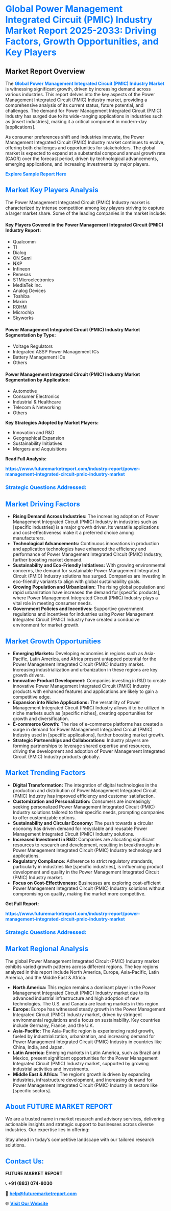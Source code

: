 <h1 style="color: #007BFF;">Global Power Management Integrated Circuit (PMIC) Industry Market Report 2025-2033: Driving Factors, Growth Opportunities, and Key Players</h1>

<section id="overview">
<h2>Market Report Overview</h2>
<p>The <a href="https://www.futuremarketreport.com/industry-report/power-management-integrated-circuit-pmic-industry-market" style="color: #007BFF; text-decoration: none;"><strong>Global Power Management Integrated Circuit (PMIC) Industry Market</strong></a> is witnessing significant growth, driven by increasing demand across various industries. This report delves into the key aspects of the Power Management Integrated Circuit (PMIC) Industry market, providing a comprehensive analysis of its current status, future potential, and challenges. The demand for Power Management Integrated Circuit (PMIC) Industry has surged due to its wide-ranging applications in industries such as [insert industries], making it a critical component in modern-day [applications].</p>
<p>As consumer preferences shift and industries innovate, the Power Management Integrated Circuit (PMIC) Industry market continues to evolve, offering both challenges and opportunities for stakeholders. The global market is expected to expand at a substantial compound annual growth rate (CAGR) over the forecast period, driven by technological advancements, emerging applications, and increasing investments by major players.</p>
</section>

<section id="overview">
<p><a href="https://www.futuremarketreport.com/request-sample/reportId=105390" style="color: #007BFF; text-decoration: none;"><strong>Explore Sample Report Here</strong></a></p>
</section>

<section id="key-players">
<h2 style="color: #007BFF;">Market Key Players Analysis</h2>
<p>The Power Management Integrated Circuit (PMIC) Industry market is characterized by intense competition among key players striving to capture a larger market share. Some of the leading companies in the market include:</p>
<h4>Key Players Covered in the Power Management Integrated Circuit (PMIC) Industry Report:</h4>
<ul><li>Qualcomm</li><li>TI</li><li>Dialog</li><li>ON Semi</li><li>NXP</li><li>Infineon</li><li>Renesas</li><li>STMicroelectronics</li><li>MediaTek Inc.</li><li>Analog Devices</li><li>Toshiba</li><li>Maxim</li><li>ROHM</li><li>Microchip</li><li>Skyworks</li></ul>
<h4>Power Management Integrated Circuit (PMIC) Industry Market Segmentation by Type:</h4>
<ul><li>Voltage Regulators</li><li>Integrated ASSP Power Management ICs</li><li>Battery Management ICs</li><li>Others</li></ul>

<h4>Power Management Integrated Circuit (PMIC) Industry Market Segmentation by Application:</h4>
<ul><li>Automotive</li><li>Consumer Electronics</li><li>Industrial &amp; Healthcare</li><li>Telecom &amp; Networking</li><li>Others</li></ul>
<p><strong>Key Strategies Adopted by Market Players:</strong></p>
<ul>
<li>Innovation and R&D</li>
<li>Geographical Expansion</li>
<li>Sustainability Initiatives</li>
<li>Mergers and Acquisitions</li>
</ul>
</section>

<section>
<p><strong>Read Full Analysis: </strong></p><a href="https://www.futuremarketreport.com/industry-report/power-management-integrated-circuit-pmic-industry-market" style="color: #007BFF; text-decoration: none;"><strong>https://www.futuremarketreport.com/industry-report/power-management-integrated-circuit-pmic-industry-market</strong></a>
<h3 style="color: #007BFF;">Strategic Questions Addressed:</h3>
</section>

<section id="driving-factors">
<h2 style="color: #007BFF;">Market Driving Factors</h2>
<ul>
<li><strong>Rising Demand Across Industries:</strong> The increasing adoption of Power Management Integrated Circuit (PMIC) Industry in industries such as [specific industries] is a major growth driver. Its versatile applications and cost-effectiveness make it a preferred choice among manufacturers.</li>
<li><strong>Technological Advancements:</strong> Continuous innovations in production and application technologies have enhanced the efficiency and performance of Power Management Integrated Circuit (PMIC) Industry, further boosting market demand.</li>
<li><strong>Sustainability and Eco-Friendly Initiatives:</strong> With growing environmental concerns, the demand for sustainable Power Management Integrated Circuit (PMIC) Industry solutions has surged. Companies are investing in eco-friendly variants to align with global sustainability goals.</li>
<li><strong>Growing Population and Urbanization:</strong> The rising global population and rapid urbanization have increased the demand for [specific products], where Power Management Integrated Circuit (PMIC) Industry plays a vital role in meeting consumer needs.</li>
<li><strong>Government Policies and Incentives:</strong> Supportive government regulations and incentives for industries using Power Management Integrated Circuit (PMIC) Industry have created a conducive environment for market growth.</li>
</ul>
</section>

<section id="growth-opportunities">
<h2 style="color: #007BFF;">Market Growth Opportunities</h2>
<ul>
<li><strong>Emerging Markets:</strong> Developing economies in regions such as Asia-Pacific, Latin America, and Africa present untapped potential for the Power Management Integrated Circuit (PMIC) Industry market. Increasing industrialization and urbanization in these regions are key growth drivers.</li>
<li><strong>Innovative Product Development:</strong> Companies investing in R&D to create innovative Power Management Integrated Circuit (PMIC) Industry products with enhanced features and applications are likely to gain a competitive edge.</li>
<li><strong>Expansion into Niche Applications:</strong> The versatility of Power Management Integrated Circuit (PMIC) Industry allows it to be utilized in niche markets such as [specific niches], creating opportunities for growth and diversification.</li>
<li><strong>E-commerce Growth:</strong> The rise of e-commerce platforms has created a surge in demand for Power Management Integrated Circuit (PMIC) Industry used in [specific applications], further boosting market growth.</li>
<li><strong>Strategic Partnerships and Collaborations:</strong> Industry players are forming partnerships to leverage shared expertise and resources, driving the development and adoption of Power Management Integrated Circuit (PMIC) Industry products globally.</li>
</ul>
</section>

<section id="trending-factors">
<h2 style="color: #007BFF;">Market Trending Factors</h2>
<ul>
<li><strong>Digital Transformation:</strong> The integration of digital technologies in the production and distribution of Power Management Integrated Circuit (PMIC) Industry has improved efficiency and customer satisfaction.</li>
<li><strong>Customization and Personalization:</strong> Consumers are increasingly seeking personalized Power Management Integrated Circuit (PMIC) Industry solutions tailored to their specific needs, prompting companies to offer customizable options.</li>
<li><strong>Sustainability and Circular Economy:</strong> The push towards a circular economy has driven demand for recyclable and reusable Power Management Integrated Circuit (PMIC) Industry solutions.</li>
<li><strong>Increased Investment in R&D:</strong> Companies are allocating significant resources to research and development, resulting in breakthroughs in Power Management Integrated Circuit (PMIC) Industry technology and applications.</li>
<li><strong>Regulatory Compliance:</strong> Adherence to strict regulatory standards, particularly in industries like [specific industries], is influencing product development and quality in the Power Management Integrated Circuit (PMIC) Industry market.</li>
<li><strong>Focus on Cost-Effectiveness:</strong> Businesses are exploring cost-efficient Power Management Integrated Circuit (PMIC) Industry solutions without compromising on quality, making the market more competitive.</li>
</ul>
</section>

<section>
<p><strong>Get Full Report: </strong></p><a href="https://www.futuremarketreport.com/industry-report/power-management-integrated-circuit-pmic-industry-market" style="color: #007BFF; text-decoration: none;"><strong>https://www.futuremarketreport.com/industry-report/power-management-integrated-circuit-pmic-industry-market</strong></a>
<h3 style="color: #007BFF;">Strategic Questions Addressed:</h3>
</section>


<section id="regional-analysis">
<h2 style="color: #007BFF;">Market Regional Analysis</h2>
<p>The global Power Management Integrated Circuit (PMIC) Industry market exhibits varied growth patterns across different regions. The key regions analyzed in this report include North America, Europe, Asia-Pacific, Latin America, and the Middle East & Africa:</p>
<ul>
<li><strong>North America:</strong> This region remains a dominant player in the Power Management Integrated Circuit (PMIC) Industry market due to its advanced industrial infrastructure and high adoption of new technologies. The U.S. and Canada are leading markets in this region.</li>
<li><strong>Europe:</strong> Europe has witnessed steady growth in the Power Management Integrated Circuit (PMIC) Industry market, driven by stringent environmental regulations and a focus on sustainability. Key countries include Germany, France, and the U.K.</li>
<li><strong>Asia-Pacific:</strong> The Asia-Pacific region is experiencing rapid growth, fueled by industrialization, urbanization, and increasing demand for Power Management Integrated Circuit (PMIC) Industry in countries like China, India, and Japan.</li>
<li><strong>Latin America:</strong> Emerging markets in Latin America, such as Brazil and Mexico, present significant opportunities for the Power Management Integrated Circuit (PMIC) Industry market, supported by growing industrial activities and investments.</li>
<li><strong>Middle East & Africa:</strong> The region’s growth is driven by expanding industries, infrastructure development, and increasing demand for Power Management Integrated Circuit (PMIC) Industry in sectors like [specific sectors].</li>
</ul>
</section>

<footer>
<h2 style="color: #007BFF;">About FUTURE MARKET REPORT</h2>
<p>We are a trusted name in market research and advisory services, delivering actionable insights and strategic support to businesses across diverse industries. Our expertise lies in offering:</p>

<p>Stay ahead in today’s competitive landscape with our tailored research solutions.</p>

<h2 style="color: #007BFF;">Contact Us:</h2>
<p><strong>FUTURE MARKET REPORT</strong></p>
<p>📞 <strong>+91 (883) 074-8030</strong></p>
<p>📧 <strong><a href="mailto:help@futuremarketreport.com" style="color: #007BFF;">help@futuremarketreport.com</a></strong></p>
<p>🌐 <strong><a href="https://www.futuremarketreport.com/" style="color: #007BFF;">Visit Our Website</a></strong></p>
</footer>
